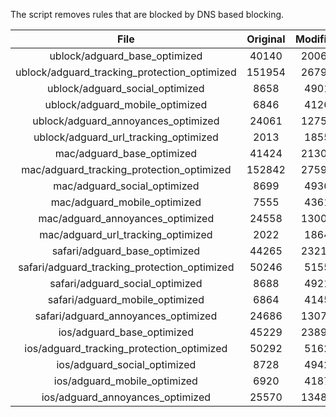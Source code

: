 The script removes rules that are blocked by DNS based blocking.


| File | Original | Modified |
|:----:|:-----:|:-----:|
| ublock/adguard_base_optimized | 40140 | 20064 |
| ublock/adguard_tracking_protection_optimized | 151954 | 26793 |
| ublock/adguard_social_optimized | 8658 | 4901 |
| ublock/adguard_mobile_optimized | 6846 | 4126 |
| ublock/adguard_annoyances_optimized | 24061 | 12751 |
| ublock/adguard_url_tracking_optimized | 2013 | 1855 |
| mac/adguard_base_optimized | 41424 | 21308 |
| mac/adguard_tracking_protection_optimized | 152842 | 27598 |
| mac/adguard_social_optimized | 8699 | 4936 |
| mac/adguard_mobile_optimized | 7555 | 4361 |
| mac/adguard_annoyances_optimized | 24558 | 13005 |
| mac/adguard_url_tracking_optimized | 2022 | 1864 |
| safari/adguard_base_optimized | 44265 | 23213 |
| safari/adguard_tracking_protection_optimized | 50246 | 5155 |
| safari/adguard_social_optimized | 8688 | 4921 |
| safari/adguard_mobile_optimized | 6864 | 4145 |
| safari/adguard_annoyances_optimized | 24686 | 13078 |
| ios/adguard_base_optimized | 45229 | 23899 |
| ios/adguard_tracking_protection_optimized | 50292 | 5162 |
| ios/adguard_social_optimized | 8728 | 4942 |
| ios/adguard_mobile_optimized | 6920 | 4187 |
| ios/adguard_annoyances_optimized | 25570 | 13483 |